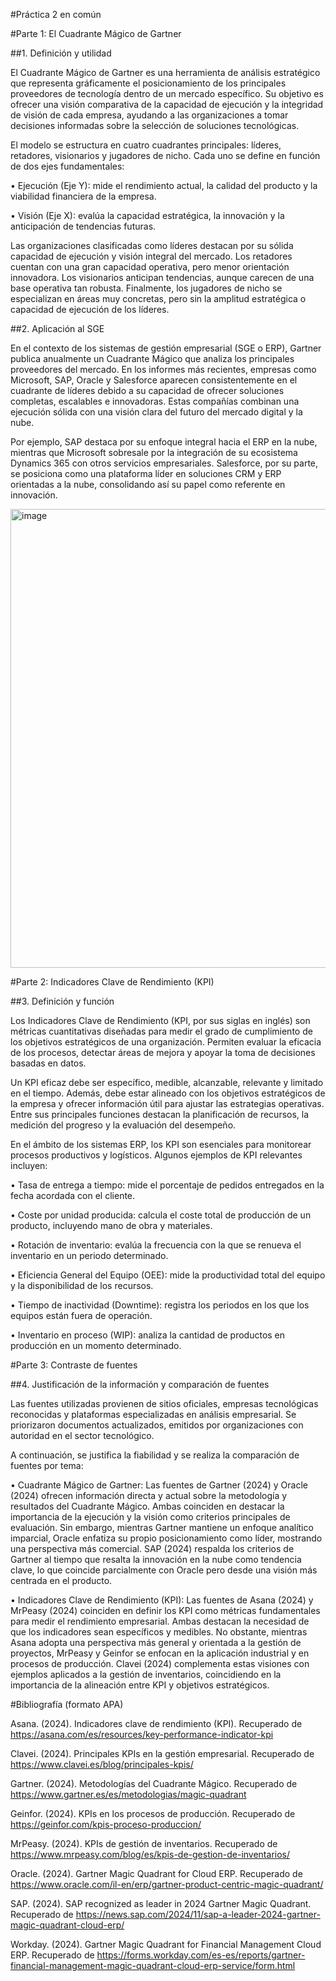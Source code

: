 #Práctica 2 en común 

#Parte 1: El Cuadrante Mágico de Gartner 

##1. Definición y utilidad 

El Cuadrante Mágico de Gartner es una herramienta de análisis estratégico que representa gráficamente el posicionamiento de los principales proveedores de tecnología dentro de un mercado específico. Su objetivo es ofrecer una visión comparativa de la capacidad de ejecución y la integridad de visión de cada empresa, ayudando a las organizaciones a tomar decisiones informadas sobre la selección de soluciones tecnológicas. 

El modelo se estructura en cuatro cuadrantes principales: líderes, retadores, visionarios y jugadores de nicho. Cada uno se define en función de dos ejes fundamentales: 

  • Ejecución (Eje Y): mide el rendimiento actual, la calidad del producto y la viabilidad financiera de la empresa. 

  • Visión (Eje X): evalúa la capacidad estratégica, la innovación y la anticipación de tendencias futuras. 

Las organizaciones clasificadas como líderes destacan por su sólida capacidad de ejecución y visión integral del mercado. Los retadores cuentan con una gran capacidad operativa, pero menor orientación innovadora. Los visionarios anticipan tendencias, aunque carecen de una base operativa tan robusta. Finalmente, los jugadores de nicho se especializan en áreas muy concretas, pero sin la amplitud estratégica o capacidad de ejecución de los líderes. 

##2. Aplicación al SGE 

En el contexto de los sistemas de gestión empresarial (SGE o ERP), Gartner publica anualmente un Cuadrante Mágico que analiza los principales proveedores del mercado. En los informes más recientes, empresas como Microsoft, SAP, Oracle y Salesforce aparecen consistentemente en el cuadrante de líderes debido a su capacidad de ofrecer soluciones completas, escalables e innovadoras. Estas compañías combinan una ejecución sólida con una visión clara del futuro del mercado digital y la nube. 

Por ejemplo, SAP destaca por su enfoque integral hacia el ERP en la nube, mientras que Microsoft sobresale por la integración de su ecosistema Dynamics 365 con otros servicios empresariales. Salesforce, por su parte, se posiciona como una plataforma líder en soluciones CRM y ERP orientadas a la nube, consolidando así su papel como referente en innovación. 

<img width="713" height="734" alt="image" src="https://github.com/user-attachments/assets/c964c507-cb8f-4fb5-b709-64bbe0706b12" />

#Parte 2: Indicadores Clave de Rendimiento (KPI) 

##3. Definición y función 

Los Indicadores Clave de Rendimiento (KPI, por sus siglas en inglés) son métricas cuantitativas diseñadas para medir el grado de cumplimiento de los objetivos estratégicos de una organización. Permiten evaluar la eficacia de los procesos, detectar áreas de mejora y apoyar la toma de decisiones basadas en datos. 

Un KPI eficaz debe ser específico, medible, alcanzable, relevante y limitado en el tiempo. Además, debe estar alineado con los objetivos estratégicos de la empresa y ofrecer información útil para ajustar las estrategias operativas. Entre sus principales funciones destacan la planificación de recursos, la medición del progreso y la evaluación del desempeño. 

En el ámbito de los sistemas ERP, los KPI son esenciales para monitorear procesos productivos y logísticos. Algunos ejemplos de KPI relevantes incluyen: 

  • Tasa de entrega a tiempo: mide el porcentaje de pedidos entregados en la fecha acordada con el cliente. 

  • Coste por unidad producida: calcula el coste total de producción de un producto, incluyendo mano de obra y materiales. 

  • Rotación de inventario: evalúa la frecuencia con la que se renueva el inventario en un periodo determinado. 

  • Eficiencia General del Equipo (OEE): mide la productividad total del equipo y la disponibilidad de los recursos. 

  • Tiempo de inactividad (Downtime): registra los periodos en los que los equipos están fuera de operación. 

  • Inventario en proceso (WIP): analiza la cantidad de productos en producción en un momento determinado. 

#Parte 3: Contraste de fuentes 

##4. Justificación de la información y comparación de fuentes 

Las fuentes utilizadas provienen de sitios oficiales, empresas tecnológicas reconocidas y plataformas especializadas en análisis empresarial. Se priorizaron documentos actualizados, emitidos por organizaciones con autoridad en el sector tecnológico. 

A continuación, se justifica la fiabilidad y se realiza la comparación de fuentes por tema: 

  • Cuadrante Mágico de Gartner: Las fuentes de Gartner (2024) y Oracle (2024) ofrecen información directa y actual sobre la metodología y resultados del Cuadrante Mágico. Ambas coinciden en destacar la importancia de la ejecución y la visión como criterios principales de evaluación. Sin embargo, mientras Gartner mantiene un enfoque analítico imparcial, Oracle enfatiza su propio posicionamiento como líder, mostrando una perspectiva más comercial. SAP (2024) respalda los criterios de Gartner al tiempo que resalta la innovación en la nube como tendencia clave, lo que coincide parcialmente con Oracle pero desde una visión más centrada en el producto. 

  • Indicadores Clave de Rendimiento (KPI): Las fuentes de Asana (2024) y MrPeasy (2024) coinciden en definir los KPI como métricas fundamentales para medir el rendimiento empresarial. Ambas destacan la necesidad de que los indicadores sean específicos y medibles. No obstante, mientras Asana adopta una perspectiva más general y orientada a la gestión de proyectos, MrPeasy y Geinfor se enfocan en la aplicación industrial y en procesos de producción. Clavei (2024) complementa estas visiones con ejemplos aplicados a la gestión de inventarios, coincidiendo en la importancia de la alineación entre KPI y objetivos estratégicos. 

#Bibliografía (formato APA) 

Asana. (2024). Indicadores clave de rendimiento (KPI). Recuperado de https://asana.com/es/resources/key-performance-indicator-kpi 

Clavei. (2024). Principales KPIs en la gestión empresarial. Recuperado de https://www.clavei.es/blog/principales-kpis/ 

Gartner. (2024). Metodologías del Cuadrante Mágico. Recuperado de https://www.gartner.es/es/metodologias/magic-quadrant 

Geinfor. (2024). KPIs en los procesos de producción. Recuperado de https://geinfor.com/kpis-proceso-produccion/ 

MrPeasy. (2024). KPIs de gestión de inventarios. Recuperado de https://www.mrpeasy.com/blog/es/kpis-de-gestion-de-inventarios/ 

Oracle. (2024). Gartner Magic Quadrant for Cloud ERP. Recuperado de https://www.oracle.com/il-en/erp/gartner-product-centric-magic-quadrant/ 

SAP. (2024). SAP recognized as leader in 2024 Gartner Magic Quadrant. Recuperado de https://news.sap.com/2024/11/sap-a-leader-2024-gartner-magic-quadrant-cloud-erp/ 

Workday. (2024). Gartner Magic Quadrant for Financial Management Cloud ERP. Recuperado de https://forms.workday.com/es-es/reports/gartner-financial-management-magic-quadrant-cloud-erp-service/form.html 
